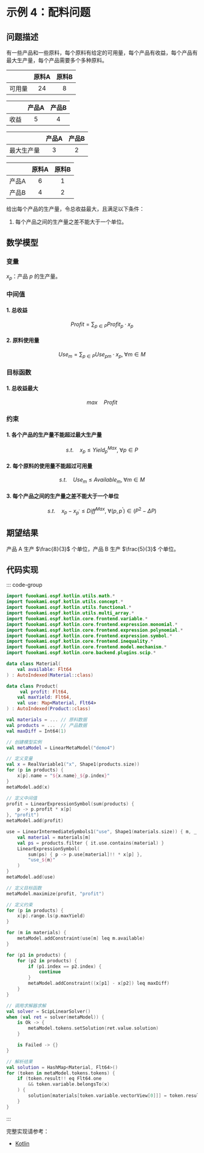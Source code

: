 # 示例 4：配料问题

## 问题描述

有一些产品和一些原料，每个原料有给定的可用量，每个产品有收益，每个产品有最大生产量，每个产品需要多个多种原料。

|        | 原料A | 原料B |
| :----: | :---: | :---: |
| 可用量 | $24$  |  $8$  |

|       | 产品A | 产品B |
| :---: | :---: | :---: |
| 收益  |  $5$  |  $4$  |

|            | 产品A | 产品B |
| :--------: | :---: | :---: |
| 最大生产量 |  $3$  |  $2$  |

|       | 原料A | 原料B |
| :---: | :---: | :---: |
| 产品A |  $6$  |  $1$  |
| 产品B |  $4$  |  $2$  |

给出每个产品的生产量，令总收益最大，且满足以下条件：

1. 每个产品之间的生产量之差不能大于一个单位。

## 数学模型

### 变量

$x_{p}$：产品 $p$ 的生产量。

### 中间值

#### 1. 总收益

$$
Profit = \sum_{p \in P} Profit_{p} \cdot x_{p}
$$

#### 2. 原料使用量

$$
Use_{m} = \sum_{p \in P} Use_{pm} \cdot x_{p}, \; \forall m \in M
$$

### 目标函数

#### 1. 总收益最大

$$
max \quad Profit
$$

### 约束

#### 1. 各个产品的生产量不能超过最大生产量

$$
s.t. \quad x_{p} \leq Yield^{Max}_{p}, \; \forall p \in P
$$

#### 2. 每个原料的使用量不能超过可用量

$$
s.t. \quad Use_{m} \leq Available_{m}, \; \forall m \in M
$$

#### 3. 每个产品之间的生产量之差不能大于一个单位

$$
s.t. \quad x_{p} - x_{p^{\prime}} \leq Diff^{Max}, \; \forall (p, \, p^{\prime}) \in (P^{2} - \Delta P)
$$

## 期望结果

产品 A 生产 $\frac{8}{3}$ 个单位，产品 B 生产 $\frac{5}{3}$ 个单位。

## 代码实现

::: code-group

```kotlin
import fuookami.ospf.kotlin.utils.math.*
import fuookami.ospf.kotlin.utils.concept.*
import fuookami.ospf.kotlin.utils.functional.*
import fuookami.ospf.kotlin.utils.multi_array.*
import fuookami.ospf.kotlin.core.frontend.variable.*
import fuookami.ospf.kotlin.core.frontend.expression.monomial.*
import fuookami.ospf.kotlin.core.frontend.expression.polynomial.*
import fuookami.ospf.kotlin.core.frontend.expression.symbol.*
import fuookami.ospf.kotlin.core.frontend.inequality.*
import fuookami.ospf.kotlin.core.frontend.model.mechanism.*
import fuookami.ospf.kotlin.core.backend.plugins.scip.*

data class Material(
    val available: Flt64
) : AutoIndexed(Material::class)

data class Product(
     val profit: Flt64,
    val maxYield: Flt64,
    val use: Map<Material, Flt64>
) : AutoIndexed(Product::class)

val materials = ... // 原料数据
val products = ...  // 产品数据
val maxDiff = Int64(1)

// 创建模型实例
val metaModel = LinearMetaModel("demo4")

// 定义变量
val x = RealVariable1("x", Shape1(products.size))
for (p in products) {
    x[p].name = "${x.name}_${p.index}"
}
metaModel.add(x)

// 定义中间值
profit = LinearExpressionSymbol(sum(products) { 
    p -> p.profit * x[p] 
}, "profit")
metaModel.add(profit)

use = LinearIntermediateSymbols1("use", Shape1(materials.size)) { m, _ ->
    val material = materials[m]
    val ps = products.filter { it.use.contains(material) }
    LinearExpressionSymbol(
        sum(ps) { p -> p.use[material]!! * x[p] },
        "use_${m}"
    )
}
metaModel.add(use)

// 定义目标函数
metaModel.maximize(profit, "profit")

// 定义约束
for (p in products) {
    x[p].range.ls(p.maxYield)
}

for (m in materials) {
    metaModel.addConstraint(use[m] leq m.available)
}

for (p1 in products) {
    for (p2 in products) {
        if (p1.index == p2.index) {
            continue
        }
        metaModel.addConstraint((x[p1] - x[p2]) leq maxDiff)
    }
}

// 调用求解器求解
val solver = ScipLinearSolver()
when (val ret = solver(metaModel)) {
    is Ok -> {
        metaModel.tokens.setSolution(ret.value.solution)
    }

    is Failed -> {}
}

// 解析结果
val solution = HashMap<Material, Flt64>()
for (token in metaModel.tokens.tokens) {
    if (token.result!! eq Flt64.one
        && token.variable.belongsTo(x)
    ) {
        solution[materials[token.variable.vectorView[0]]] = token.result!!
    }
}

```

:::

完整实现请参考：

- [Kotlin](https://github.com/fuookami/ospf/blob/main/examples/ospf-kotlin-example/src/main/fuookami/ospf/kotlin/example/core_demo/Demo4.kt)

